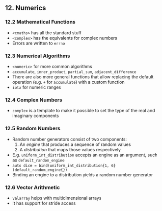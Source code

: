 ## 12. Numerics

### 12.2 Mathematical Functions

- `<cmaths>` has all the standard stuff
- `<complex>` has the equivalents for complex numbers
- Errors are written to `errno`

### 12.3 Numerical Algorithms

- `<numeric>` for more common algorithms
- `accumulate`, `inner_product`,  `partial_sum`, `adjacent_difference`
- There are also more general functions that allow replacing the default operation (e.g. `+` for `accumulate`) with a custom function
- `iota` for numeric ranges

### 12.4 Complex Numbers

- `complex` is a template to make it possible to set the type of the real and imaginary components

### 12.5 Random Numbers

- Random number generators consist of two components:
  1. An *engine* that produces a sequence of random values
  2. A *distribution* that maps those values respectively
- E.g. `uniform_int_distribution` accepts an engine as an argument, such as `default_random_engine`
- `auto dice = bind(uniform_int_distribution{1, 6}(default_random_engine{})`
- Binding an engine to a distribution yields a random number generator

### 12.6 Vector Arithmetic

- `valarray` helps with multidimensional arrays
- It has support for stride access
